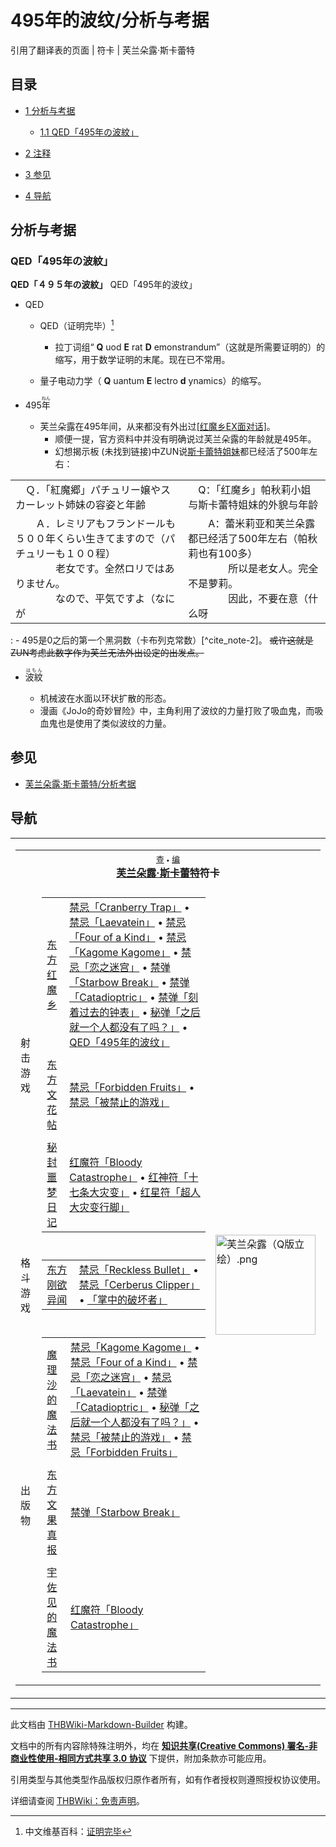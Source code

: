 # 495年的波纹/分析与考据

<!-- source html: G:\repos\THBWiki-Markdown-Builder\THBWikiMarkdown\Temp\main\3\3c\ns0%3A495%E5%B9%B4%E7%9A%84%E6%B3%A2%E7%BA%B9%2F%E5%88%86%E6%9E%90%E4%B8%8E%E8%80%83%E6%8D%AE.html -->

引用了翻译表的页面 | 符卡 | 芙兰朵露·斯卡蕾特

## 目录

- [1 分析与考据](#分析与考据)

  - [1.1 QED「495年の波紋」](#QED「495年の波紋」)



- [2 注释](#注释)
- [3 参见](#参见)
- [4 导航](#导航)




## 分析与考据
### QED「495年の波紋」
  
 **QED「４９５年の波紋」**  QED「495年的波纹」
  

- QED
  - QED（证明完毕）[^cite_note-1]
    - 拉丁词组“ **Q** uod  **E** rat  **D** emonstrandum”（这就是所需要证明的）的缩写，用于数学证明的末尾。现在已不常用。

  - 量子电动力学（ **Q** uantum  **E** lectro **d** ynamics）的缩写。

- 495<ruby lang="ja"><rb>年</rb><rp> (</rp><rt>ねん</rt><rp>) </rp></ruby>

  - 芙兰朵露在495年间，从来都没有外出过[&#91;红魔乡EX面对话&#93;](./游戏对话-东方红魔乡-博丽灵梦_ExStory.md)。
    - 顺便一提，官方资料中并没有明确说过芙兰朵露的年龄就是495年。
    - 幻想揭示板 (未找到链接)中ZUN说[斯卡蕾特姐妹](./斯卡蕾特姐妹.md)都已经活了500年左右：




<table><tbody><tr class="tt-content" id="幻想揭示板总结2-40" data-pos="&#91;&quot;\u5e7b\u60f3\u63ed\u793a\u677f\u603b\u7ed32&quot;,40&#93;"><td class="tt-ja" lang="ja"><div class="poem">　Ｑ．「紅魔郷」パチュリー嬢やスカーレット姉妹の容姿と年齢</div></td><td class="tt-zh" lang="zh"><div class="poem">　Q：「红魔乡」帕秋莉小姐与斯卡蕾特姐妹的外貌与年龄</div></td></tr><tr class="tt-content" id="幻想揭示板总结2-41" data-pos="&#91;&quot;\u5e7b\u60f3\u63ed\u793a\u677f\u603b\u7ed32&quot;,41&#93;"><td class="tt-ja" lang="ja"><div class="poem">　　Ａ．レミリアもフランドールも５００年くらい生きてますので（パチュリーも１００程）<br>　　　　老女です。全然ロリではありません。<br>　　　　なので、平気ですよ（なにが</div></td><td class="tt-zh" lang="zh"><div class="poem">　　A：蕾米莉亚和芙兰朵露都已经活了500年左右（帕秋莉也有100多）<br>　　　　所以是老女人。完全不是萝莉。<br>　　　　因此，不要在意（什么呀</div></td></tr></tbody></table>


: - 495是0之后的第一个黑洞数（卡布列克常数）[^cite_note-2]。 ~~或许这就是ZUN考虑此数字作为芙兰无法外出设定的出发点。~~ 


- <ruby lang="ja"><rb>波紋</rb><rp> (</rp><rt>はもん</rt><rp>) </rp></ruby>

  - 机械波在水面以环状扩散的形态。
  - 漫画《JoJo的奇妙冒险》中，主角利用了波纹的力量打败了吸血鬼，而吸血鬼也是使用了类似波纹的力量。



[^cite_note-1]: 中文维基百科：[证明完毕](https://en.wikipedia.org/wiki/zh:证明完毕)

## 参见
- [芙兰朵露·斯卡蕾特/分析考据](./芙兰朵露·斯卡蕾特-分析考据.md)

## 导航

<table><tbody><tr><td><table cellspacing="0" class="nowraplinks mw-collapsible mw-collapsed" style="width:100%;;;"><tbody><tr><th style=";" colspan="3" class="navbox-title"><div class="navbar"><div class="noprint plainlinksneverexpand" style="background-color:transparent; padding:0; font-weight:normal; font-size:80%; white-space:nowrap;"><a href="./模板-芙兰朵露符卡导航.md" title="模板:芙兰朵露符卡导航"><span style=";;border:none;" title="查看这个模板">查</span></a>&#160;<span style="font-size:80%;">•</span>&#160;<a href="/index.php?title=%E6%A8%A1%E6%9D%BF:%E8%8A%99%E5%85%B0%E6%9C%B5%E9%9C%B2%E7%AC%A6%E5%8D%A1%E5%AF%BC%E8%88%AA&amp;action=edit"><span style=";;border:none;" title="您可以编辑这个模板。请在储存变更之前先预览">编</span></a></div></div><span><a href="./芙兰朵露·斯卡蕾特.md" title="芙兰朵露·斯卡蕾特">芙兰朵露·斯卡蕾特</a>符卡</span></th></tr><tr><td></td></tr><tr><td class="navbox-group" style=";;">射击游戏</td><td style=";;" class="navbox-list navbox-odd"><div></div><table cellspacing="0" class="nowraplinks navbox-subgroup" style="width:100%;;;;"><tbody><tr><td class="navbox-group" style=";;"><div><a href="./东方红魔乡.md" title="东方红魔乡">东方红魔乡</a></div></td><td style=";;" class="navbox-list navbox-odd"><div><a href="/%E7%A6%81%E5%BF%8C%E3%80%8CCranberry_Trap%E3%80%8D" class="mw-redirect" title="禁忌「Cranberry Trap」">禁忌「Cranberry Trap」</a> &#8226; <a href="/%E7%A6%81%E5%BF%8C%E3%80%8CLaevatein%E3%80%8D" class="mw-redirect" title="禁忌「Laevatein」">禁忌「Laevatein」</a> &#8226; <a href="/%E7%A6%81%E5%BF%8C%E3%80%8CFour_of_a_Kind%E3%80%8D" class="mw-redirect" title="禁忌「Four of a Kind」">禁忌「Four of a Kind」</a> &#8226; <a href="/%E7%A6%81%E5%BF%8C%E3%80%8CKagome_Kagome%E3%80%8D" class="mw-redirect" title="禁忌「Kagome Kagome」">禁忌「Kagome Kagome」</a> &#8226; <a href="/%E7%A6%81%E5%BF%8C%E3%80%8C%E6%81%8B%E4%B9%8B%E8%BF%B7%E5%AE%AB%E3%80%8D" class="mw-redirect" title="禁忌「恋之迷宫」">禁忌「恋之迷宫」</a> &#8226; <a href="/%E7%A6%81%E5%BC%B9%E3%80%8CStarbow_Break%E3%80%8D" class="mw-redirect" title="禁弹「Starbow Break」">禁弹「Starbow Break」</a> &#8226; <a href="/%E7%A6%81%E5%BC%B9%E3%80%8CCatadioptric%E3%80%8D" class="mw-redirect" title="禁弹「Catadioptric」">禁弹「Catadioptric」</a> &#8226; <a href="/%E7%A6%81%E5%BC%B9%E3%80%8C%E5%88%BB%E7%9D%80%E8%BF%87%E5%8E%BB%E7%9A%84%E9%92%9F%E8%A1%A8%E3%80%8D" class="mw-redirect" title="禁弹「刻着过去的钟表」">禁弹「刻着过去的钟表」</a> &#8226; <a href="/%E7%A7%98%E5%BC%B9%E3%80%8C%E4%B9%8B%E5%90%8E%E5%B0%B1%E4%B8%80%E4%B8%AA%E4%BA%BA%E9%83%BD%E6%B2%A1%E6%9C%89%E4%BA%86%E5%90%97%EF%BC%9F%E3%80%8D" class="mw-redirect" title="秘弹「之后就一个人都没有了吗？」">秘弹「之后就一个人都没有了吗？」</a> &#8226; <a href="/QED%E3%80%8C495%E5%B9%B4%E7%9A%84%E6%B3%A2%E7%BA%B9%E3%80%8D" class="mw-redirect" title="QED「495年的波纹」">QED「495年的波纹」</a></div></td></tr><tr><td></td></tr><tr><td class="navbox-group" style=";;"><div><a href="./东方文花帖.md" title="东方文花帖">东方文花帖</a></div></td><td style=";;" class="navbox-list navbox-even"><div><a href="/%E7%A6%81%E5%BF%8C%E3%80%8CForbidden_Fruits%E3%80%8D" class="mw-redirect" title="禁忌「Forbidden Fruits」">禁忌「Forbidden Fruits」</a> &#8226; <a href="/%E7%A6%81%E5%BF%8C%E3%80%8C%E8%A2%AB%E7%A6%81%E6%AD%A2%E7%9A%84%E6%B8%B8%E6%88%8F%E3%80%8D" class="mw-redirect" title="禁忌「被禁止的游戏」">禁忌「被禁止的游戏」</a></div></td></tr><tr><td></td></tr><tr><td class="navbox-group" style=";;"><div><a href="./秘封噩梦日记.md" title="秘封噩梦日记">秘封噩梦日记</a></div></td><td style=";;" class="navbox-list navbox-odd"><div><a href="/%E7%BA%A2%E9%AD%94%E7%AC%A6%E3%80%8CBloody_Catastrophe%E3%80%8D" class="mw-redirect" title="红魔符「Bloody Catastrophe」">红魔符「Bloody Catastrophe」</a> &#8226; <a href="/%E7%BA%A2%E7%A5%9E%E7%AC%A6%E3%80%8C%E5%8D%81%E4%B8%83%E6%9D%A1%E5%A4%A7%E7%81%BE%E5%8F%98%E3%80%8D" class="mw-redirect" title="红神符「十七条大灾变」">红神符「十七条大灾变」</a> &#8226; <a href="/%E7%BA%A2%E6%98%9F%E7%AC%A6%E3%80%8C%E8%B6%85%E4%BA%BA%E5%A4%A7%E7%81%BE%E5%8F%98%E8%A1%8C%E8%84%9A%E3%80%8D" class="mw-redirect" title="红星符「超人大灾变行脚」">红星符「超人大灾变行脚」</a></div></td></tr></tbody></table><div></div></td><td class="navbox-image" style="" rowspan="5"><a href="./文件-芙兰朵露（Q版立绘）.png.md" class="image"><img alt="芙兰朵露（Q版立绘）.png" src="https://upload.thwiki.cc/thumb/b/b6/%E8%8A%99%E5%85%B0%E6%9C%B5%E9%9C%B2%EF%BC%88Q%E7%89%88%E7%AB%8B%E7%BB%98%EF%BC%89.png/160px-%E8%8A%99%E5%85%B0%E6%9C%B5%E9%9C%B2%EF%BC%88Q%E7%89%88%E7%AB%8B%E7%BB%98%EF%BC%89.png" decoding="async" loading="lazy" width="160" height="160" srcset="https://upload.thwiki.cc/thumb/b/b6/%E8%8A%99%E5%85%B0%E6%9C%B5%E9%9C%B2%EF%BC%88Q%E7%89%88%E7%AB%8B%E7%BB%98%EF%BC%89.png/240px-%E8%8A%99%E5%85%B0%E6%9C%B5%E9%9C%B2%EF%BC%88Q%E7%89%88%E7%AB%8B%E7%BB%98%EF%BC%89.png 1.5x, https://upload.thwiki.cc/thumb/b/b6/%E8%8A%99%E5%85%B0%E6%9C%B5%E9%9C%B2%EF%BC%88Q%E7%89%88%E7%AB%8B%E7%BB%98%EF%BC%89.png/320px-%E8%8A%99%E5%85%B0%E6%9C%B5%E9%9C%B2%EF%BC%88Q%E7%89%88%E7%AB%8B%E7%BB%98%EF%BC%89.png 2x" data-file-width="500" data-file-height="500"></a></td></tr><tr><td></td></tr><tr><td class="navbox-group" style=";;">格斗游戏</td><td style=";;" class="navbox-list navbox-even"><div></div><table cellspacing="0" class="nowraplinks navbox-subgroup" style="width:100%;;;;"><tbody><tr><td class="navbox-group" style=";;"><div><a href="./东方刚欲异闻.md" title="东方刚欲异闻">东方刚欲异闻</a></div></td><td style=";;" class="navbox-list navbox-odd"><div><a href="/%E7%A6%81%E5%BF%8C%E3%80%8CReckless_Bullet%E3%80%8D" class="mw-redirect" title="禁忌「Reckless Bullet」">禁忌「Reckless Bullet」</a> &#8226; <a href="/%E7%A6%81%E5%BF%8C%E3%80%8CCerberus_Clipper%E3%80%8D" class="mw-redirect" title="禁忌「Cerberus Clipper」">禁忌「Cerberus Clipper」</a> &#8226; <a href="/%E3%80%8C%E6%8E%8C%E4%B8%AD%E7%9A%84%E7%A0%B4%E5%9D%8F%E8%80%85%E3%80%8D" class="mw-redirect" title="「掌中的破坏者」">「掌中的破坏者」</a></div></td></tr></tbody></table><div></div></td></tr><tr><td></td></tr><tr><td class="navbox-group" style=";;">出版物</td><td style=";;" class="navbox-list navbox-odd"><div></div><table cellspacing="0" class="nowraplinks navbox-subgroup" style="width:100%;;;;"><tbody><tr><td class="navbox-group" style=";;"><div><a href="/%E9%AD%94%E7%90%86%E6%B2%99%E7%9A%84%E9%AD%94%E6%B3%95%E4%B9%A6" class="mw-redirect" title="魔理沙的魔法书">魔理沙的魔法书</a></div></td><td style=";;" class="navbox-list navbox-odd"><div><a href="/%E7%A6%81%E5%BF%8C%E3%80%8CKagome_Kagome%E3%80%8D" class="mw-redirect" title="禁忌「Kagome Kagome」">禁忌「Kagome Kagome」</a> &#8226; <a href="/%E7%A6%81%E5%BF%8C%E3%80%8CFour_of_a_Kind%E3%80%8D" class="mw-redirect" title="禁忌「Four of a Kind」">禁忌「Four of a Kind」</a> &#8226; <a href="/%E7%A6%81%E5%BF%8C%E3%80%8C%E6%81%8B%E4%B9%8B%E8%BF%B7%E5%AE%AB%E3%80%8D" class="mw-redirect" title="禁忌「恋之迷宫」">禁忌「恋之迷宫」</a> &#8226; <a href="/%E7%A6%81%E5%BF%8C%E3%80%8CLaevatein%E3%80%8D" class="mw-redirect" title="禁忌「Laevatein」">禁忌「Laevatein」</a> &#8226; <a href="/%E7%A6%81%E5%BC%B9%E3%80%8CCatadioptric%E3%80%8D" class="mw-redirect" title="禁弹「Catadioptric」">禁弹「Catadioptric」</a> &#8226; <a href="/%E7%A7%98%E5%BC%B9%E3%80%8C%E4%B9%8B%E5%90%8E%E5%B0%B1%E4%B8%80%E4%B8%AA%E4%BA%BA%E9%83%BD%E6%B2%A1%E6%9C%89%E4%BA%86%E5%90%97%EF%BC%9F%E3%80%8D" class="mw-redirect" title="秘弹「之后就一个人都没有了吗？」">秘弹「之后就一个人都没有了吗？」</a> &#8226; <a href="/%E7%A6%81%E5%BF%8C%E3%80%8C%E8%A2%AB%E7%A6%81%E6%AD%A2%E7%9A%84%E6%B8%B8%E6%88%8F%E3%80%8D" class="mw-redirect" title="禁忌「被禁止的游戏」">禁忌「被禁止的游戏」</a> &#8226; <a href="/%E7%A6%81%E5%BF%8C%E3%80%8CForbidden_Fruits%E3%80%8D" class="mw-redirect" title="禁忌「Forbidden Fruits」">禁忌「Forbidden Fruits」</a></div></td></tr><tr><td></td></tr><tr><td class="navbox-group" style=";;"><div><a href="./东方文果真报.md" title="东方文果真报">东方文果真报</a></div></td><td style=";;" class="navbox-list navbox-even"><div><a href="/%E7%A6%81%E5%BC%B9%E3%80%8CStarbow_Break%E3%80%8D" class="mw-redirect" title="禁弹「Starbow Break」">禁弹「Starbow Break」</a></div></td></tr><tr><td></td></tr><tr><td class="navbox-group" style=";;"><div><a href="/%E5%AE%87%E4%BD%90%E8%A7%81%E7%9A%84%E9%AD%94%E6%B3%95%E4%B9%A6" class="mw-redirect" title="宇佐见的魔法书">宇佐见的魔法书</a></div></td><td style=";;" class="navbox-list navbox-odd"><div><a href="/%E7%BA%A2%E9%AD%94%E7%AC%A6%E3%80%8CBloody_Catastrophe%E3%80%8D" class="mw-redirect" title="红魔符「Bloody Catastrophe」">红魔符「Bloody Catastrophe」</a></div></td></tr></tbody></table><div></div></td></tr></tbody></table></td></tr></tbody></table>






---

此文档由 [THBWiki-Markdown-Builder](https://github.com/Delsin-Yu/THBWiki-Markdown-Builder) 构建。

文档中的所有内容除特殊注明外，均在 [**知识共享(Creative Commons) 署名-非商业性使用-相同方式共享 3.0 协议**](https://creativecommons.org/licenses/by-sa/3.0/deed.zh-hans) 下提供，附加条款亦可能应用。

引用类型与其他类型作品版权归原作者所有，如有作者授权则遵照授权协议使用。

详细请查阅 [THBWiki：免责声明](https://thbwiki.cc/THBWiki:%E5%85%8D%E8%B4%A3%E5%A3%B0%E6%98%8E)。

